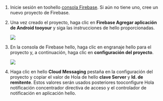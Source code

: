 

1. Inicie sesión en toohello [consola Firebase](https://firebase.google.com/console/). Si aún no tiene uno, cree un nuevo proyecto de Firebase.
2. Una vez creado el proyecto, haga clic en **Firebase Agregar aplicación de Android tooyour** y siga las instrucciones de hello proporcionadas.

    ![](./media/notification-hubs-enable-firebase-cloud-messaging/notification-hubs-add-firebase-to-android-app.png)
3. En la consola de Firebase hello, haga clic en engranaje hello para el proyecto y, a continuación, haga clic en **configuración del proyecto**.

    ![](./media/notification-hubs-enable-firebase-cloud-messaging/notification-hubs-firebase-console-project-settings.png)
4. Haga clic en hello **Cloud Messaging** pestaña en la configuración del proyecto y copiar el valor de Hola de hello **clave Server** y **Id. de remitente**. Estos valores serán usados posteriores tooconfigure Hola notificación concentrador directiva de acceso y el controlador de notificación en aplicación hello.
